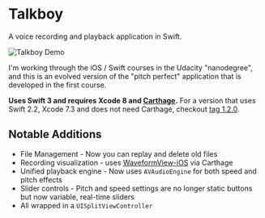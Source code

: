 # Talkboy

A voice recording and playback application in Swift.

![Talkboy Demo](https://raw.githubusercontent.com/jyunderwood/Talkboy-iOS/master/talkboy-demo.gif)

I'm working through the iOS / Swift courses in the Udacity "nanodegree", and this is an evolved version of the "pitch perfect" application that is developed in the first course.

__Uses Swift 3 and requires Xcode 8 and [Carthage](https://github.com/Carthage/Carthage).__ For a version that uses Swift 2.2, Xcode 7.3 and does not need Carthage, checkout [tag 1.2.0](https://github.com/jyunderwood/Talkboy-iOS/releases/tag/1.2.0).

## Notable Additions

- File Management - Now you can replay and delete old files
- Recording visualization - uses [WaveformView-iOS](https://github.com/jyunderwood/WaveformView-iOS) via Carthage
- Unified playback engine - Now uses `AVAudioEngine` for both speed and pitch effects
- Slider controls - Pitch and speed settings are no longer static buttons but now variable, real-time sliders
- All wrapped in a `UISplitViewController`
